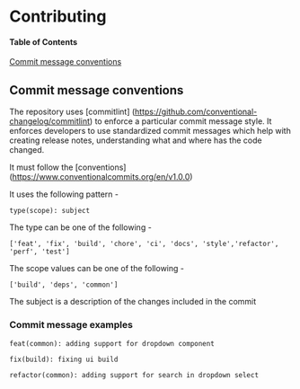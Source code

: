 # Contributing

#### Table of Contents

[Commit message conventions](#commit-message-conventions)

## Commit message conventions

The repository uses [commitlint] (https://github.com/conventional-changelog/commitlint) to enforce a particular commit message style. It enforces developers to use standardized commit messages which help with creating release notes, understanding what and where has the code changed.

It must follow the [conventions] (https://www.conventionalcommits.org/en/v1.0.0)

It uses the following pattern -

`type(scope): subject`

The type can be one of the following -

`['feat', 'fix', 'build', 'chore', 'ci', 'docs', 'style','refactor', 'perf', 'test']`

The scope values can be one of the following -

`['build', 'deps', 'common']`

The subject is a description of the changes included in the commit

### Commit message examples

`feat(common): adding support for dropdown component`

`fix(build): fixing ui build`

`refactor(common): adding support for search in dropdown select`